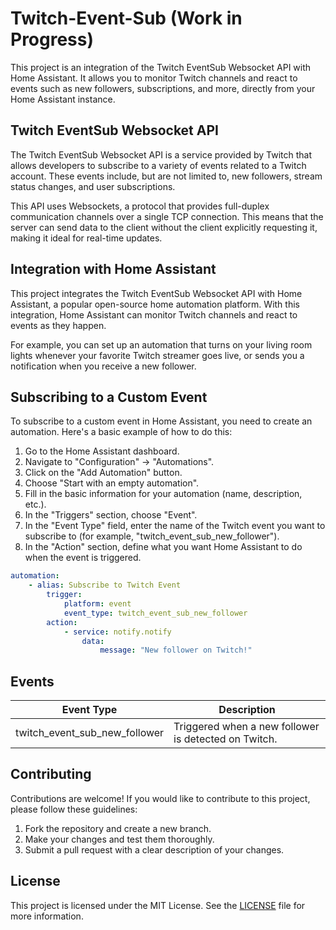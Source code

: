 # Twitch-Event-Sub (Work in Progress)

This project is an integration of the Twitch EventSub Websocket API with Home Assistant. It allows you to monitor Twitch channels and react to events such as new followers, subscriptions, and more, directly from your Home Assistant instance.

## Twitch EventSub Websocket API

The Twitch EventSub Websocket API is a service provided by Twitch that allows developers to subscribe to a variety of events related to a Twitch account. These events include, but are not limited to, new followers, stream status changes, and user subscriptions.

This API uses Websockets, a protocol that provides full-duplex communication channels over a single TCP connection. This means that the server can send data to the client without the client explicitly requesting it, making it ideal for real-time updates.

## Integration with Home Assistant

This project integrates the Twitch EventSub Websocket API with Home Assistant, a popular open-source home automation platform. With this integration, Home Assistant can monitor Twitch channels and react to events as they happen.

For example, you can set up an automation that turns on your living room lights whenever your favorite Twitch streamer goes live, or sends you a notification when you receive a new follower.

## Subscribing to a Custom Event

To subscribe to a custom event in Home Assistant, you need to create an automation. Here's a basic example of how to do this:

1. Go to the Home Assistant dashboard.
2. Navigate to "Configuration" -> "Automations".
3. Click on the "Add Automation" button.
4. Choose "Start with an empty automation".
5. Fill in the basic information for your automation (name, description, etc.).
6. In the "Triggers" section, choose "Event".
7. In the "Event Type" field, enter the name of the Twitch event you want to subscribe to (for example, "twitch_event_sub_new_follower").
8. In the "Action" section, define what you want Home Assistant to do when the event is triggered.

```yaml
automation:
    - alias: Subscribe to Twitch Event
        trigger:
            platform: event
            event_type: twitch_event_sub_new_follower
        action:
            - service: notify.notify
                data:
                    message: "New follower on Twitch!"
```
## Events

| Event Type | Description |
|------------|-------------|
| twitch_event_sub_new_follower | Triggered when a new follower is detected on Twitch. |

## Contributing
Contributions are welcome! If you would like to contribute to this project, please follow these guidelines:
1. Fork the repository and create a new branch.
2. Make your changes and test them thoroughly.
3. Submit a pull request with a clear description of your changes.

## License
This project is licensed under the MIT License. See the [LICENSE](LICENSE) file for more information.
